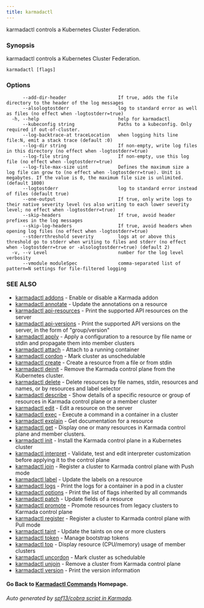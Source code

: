```yaml
---
title: karmadactl
---
```


karmadactl controls a Kubernetes Cluster Federation.

### Synopsis

karmadactl controls a Kubernetes Cluster Federation.

```
karmadactl [flags]
```

### Options

```
      --add-dir-header                   If true, adds the file directory to the header of the log messages
      --alsologtostderr                  log to standard error as well as files (no effect when -logtostderr=true)
  -h, --help                             help for karmadactl
      --kubeconfig string                Paths to a kubeconfig. Only required if out-of-cluster.
      --log-backtrace-at traceLocation   when logging hits line file:N, emit a stack trace (default :0)
      --log-dir string                   If non-empty, write log files in this directory (no effect when -logtostderr=true)
      --log-file string                  If non-empty, use this log file (no effect when -logtostderr=true)
      --log-file-max-size uint           Defines the maximum size a log file can grow to (no effect when -logtostderr=true). Unit is megabytes. If the value is 0, the maximum file size is unlimited. (default 1800)
      --logtostderr                      log to standard error instead of files (default true)
      --one-output                       If true, only write logs to their native severity level (vs also writing to each lower severity level; no effect when -logtostderr=true)
      --skip-headers                     If true, avoid header prefixes in the log messages
      --skip-log-headers                 If true, avoid headers when opening log files (no effect when -logtostderr=true)
      --stderrthreshold severity         logs at or above this threshold go to stderr when writing to files and stderr (no effect when -logtostderr=true or -alsologtostderr=true) (default 2)
  -v, --v Level                          number for the log level verbosity
      --vmodule moduleSpec               comma-separated list of pattern=N settings for file-filtered logging
```

### SEE ALSO

* [karmadactl addons](karmadactl_addons.md)	 - Enable or disable a Karmada addon
* [karmadactl annotate](karmadactl_annotate.md)	 - Update the annotations on a resource
* [karmadactl api-resources](karmadactl_api-resources.md)	 - Print the supported API resources on the server
* [karmadactl api-versions](karmadactl_api-versions.md)	 - Print the supported API versions on the server, in the form of "group/version"
* [karmadactl apply](karmadactl_apply.md)	 - Apply a configuration to a resource by file name or stdin and propagate them into member clusters
* [karmadactl attach](karmadactl_attach.md)	 - Attach to a running container
* [karmadactl cordon](karmadactl_cordon.md)	 - Mark cluster as unschedulable
* [karmadactl create](karmadactl_create.md)	 - Create a resource from a file or from stdin
* [karmadactl deinit](karmadactl_deinit.md)	 - Remove the Karmada control plane from the Kubernetes cluster.
* [karmadactl delete](karmadactl_delete.md)	 - Delete resources by file names, stdin, resources and names, or by resources and label selector
* [karmadactl describe](karmadactl_describe.md)	 - Show details of a specific resource or group of resources in Karmada control plane or a member cluster
* [karmadactl edit](karmadactl_edit.md)	 - Edit a resource on the server
* [karmadactl exec](karmadactl_exec.md)	 - Execute a command in a container in a cluster
* [karmadactl explain](karmadactl_explain.md)	 - Get documentation for a resource
* [karmadactl get](karmadactl_get.md)	 - Display one or many resources in Karmada control plane and member clusters.
* [karmadactl init](karmadactl_init.md)	 - Install the Karmada control plane in a Kubernetes cluster
* [karmadactl interpret](karmadactl_interpret.md)	 - Validate, test and edit interpreter customization before applying it to the control plane
* [karmadactl join](karmadactl_join.md)	 - Register a cluster to Karmada control plane with Push mode
* [karmadactl label](karmadactl_label.md)	 - Update the labels on a resource
* [karmadactl logs](karmadactl_logs.md)	 - Print the logs for a container in a pod in a cluster
* [karmadactl options](karmadactl_options.md)	 - Print the list of flags inherited by all commands
* [karmadactl patch](karmadactl_patch.md)	 - Update fields of a resource
* [karmadactl promote](karmadactl_promote.md)	 - Promote resources from legacy clusters to Karmada control plane
* [karmadactl register](karmadactl_register.md)	 - Register a cluster to Karmada control plane with Pull mode
* [karmadactl taint](karmadactl_taint.md)	 - Update the taints on one or more clusters
* [karmadactl token](karmadactl_token.md)	 - Manage bootstrap tokens
* [karmadactl top](karmadactl_top.md)	 - Display resource (CPU/memory) usage of member clusters
* [karmadactl uncordon](karmadactl_uncordon.md)	 - Mark cluster as schedulable
* [karmadactl unjoin](karmadactl_unjoin.md)	 - Remove a cluster from Karmada control plane
* [karmadactl version](karmadactl_version.md)	 - Print the version information

#### Go Back to [Karmadactl Commands](karmadactl_index.md) Homepage.


###### Auto generated by [spf13/cobra script in Karmada](https://github.com/karmada-io/karmada/tree/master/hack/tools/genkarmadactldocs).